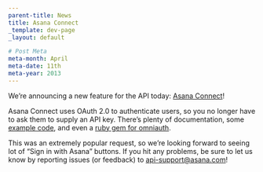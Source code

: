 ```yaml
---
parent-title: News
title: Asana Connect
_template: dev-page
_layout: default

# Post Meta
meta-month: April
meta-date: 11th
meta-year: 2013
---
```

We&rsquo;re announcing a new feature for the API today: <a href="https://blog.asana.com/2013/04/introducing-asana-connect/" target="_blank" rel="noopener noreferrer">Asana Connect</a>!

Asana Connect uses OAuth 2.0 to authenticate users, so you no longer have to ask them to supply an API key. There&rsquo;s plenty of documentation, some <a href="https://github.com/Asana/oauth-examples">example code</a>, and even a <a href="https://rubygems.org/gems/omniauth-asana">ruby gem for omniauth</a>.

This was an extremely popular request, so we&rsquo;re looking forward to seeing lot of &ldquo;Sign in with Asana&rdquo; buttons. If you hit any problems, be sure to let us know by reporting issues (or feedback) to <a href="mailto:api-support@asana.com">api-support@asana.com</a>!
